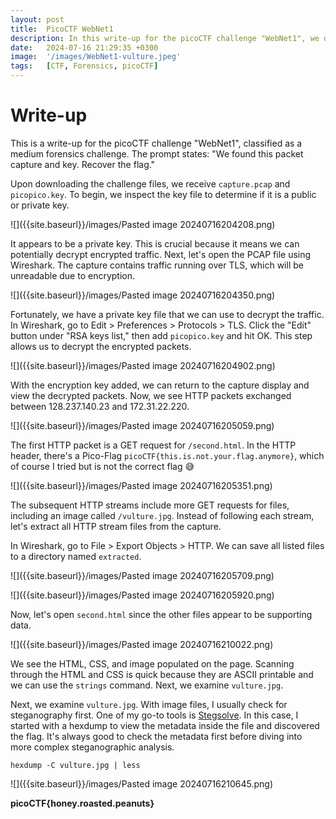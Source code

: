 ```yaml
---
layout: post
title:  PicoCTF WebNet1
description: In this write-up for the picoCTF challenge "WebNet1", we decrypt TLS traffic using a provided private key. Follow along as we use Wireshark to extract decrypted HTTP files and uncover the flag through analysis.
date:   2024-07-16 21:29:35 +0300
image:  '/images/WebNet1-vulture.jpeg'
tags:   [CTF, Forensics, picoCTF]
---
```


# Write-up
This is a write-up for the picoCTF challenge "WebNet1", classified as a medium forensics challenge. The prompt states: "We found this packet capture and key. Recover the flag."

Upon downloading the challenge files, we receive `capture.pcap` and `picopico.key`. To begin, we inspect the key file to determine if it is a public or private key.

![]({{site.baseurl}}/images/Pasted image 20240716204208.png)

It appears to be a private key. This is crucial because it means we can potentially decrypt encrypted traffic. Next, let's open the PCAP file using Wireshark. The capture contains traffic running over TLS, which will be unreadable due to encryption.

![]({{site.baseurl}}/images/Pasted image 20240716204350.png)

Fortunately, we have a private key file that we can use to decrypt the traffic. In Wireshark, go to Edit > Preferences > Protocols > TLS. Click the "Edit" button under "RSA keys list," then add `picopico.key` and hit OK. This step allows us to decrypt the encrypted packets.

![]({{site.baseurl}}/images/Pasted image 20240716204902.png)

With the encryption key added, we can return to the capture display and view the decrypted packets. Now, we see HTTP packets exchanged between 128.237.140.23 and 172.31.22.220.

![]({{site.baseurl}}/images/Pasted image 20240716205059.png)

The first HTTP packet is a GET request for `/second.html`. In the HTTP header, there's a Pico-Flag `picoCTF{this.is.not.your.flag.anymore}`, which of course I tried but is not the correct flag 😅

![]({{site.baseurl}}/images/Pasted image 20240716205351.png)

The subsequent HTTP streams include more GET requests for files, including an image called `/vulture.jpg`. Instead of following each stream, let's extract all HTTP stream files from the capture.

In Wireshark, go to File > Export Objects > HTTP. We can save all listed files to a directory named `extracted`.

![]({{site.baseurl}}/images/Pasted image 20240716205709.png)

![]({{site.baseurl}}/images/Pasted image 20240716205920.png)

Now, let's open `second.html` since the other files appear to be supporting data.

![]({{site.baseurl}}/images/Pasted image 20240716210022.png)

We see the HTML, CSS, and image populated on the page. Scanning through the HTML and CSS is quick because they are ASCII printable and we can use the `strings` command. Next, we examine `vulture.jpg`.

Next, we examine `vulture.jpg`. With image files, I usually check for steganography first. One of my go-to tools is [Stegsolve](https://github.com/Giotino/stegsolve). In this case, I started with a hexdump to view the metadata inside the file and discovered the flag. It's always good to check the metadata first before diving into more complex steganographic analysis.

```shell
hexdump -C vulture.jpg | less
```

![]({{site.baseurl}}/images/Pasted image 20240716210645.png)

**picoCTF{honey.roasted.peanuts}**